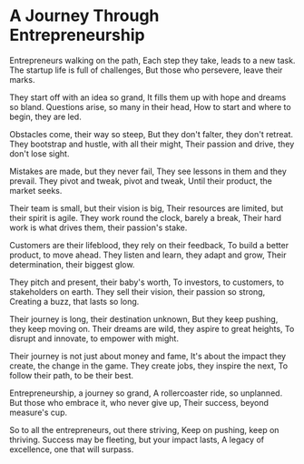 # A Journey Through Entrepreneurship


Entrepreneurs walking on the path,
Each step they take, leads to a new task.
The startup life is full of challenges,
But those who persevere, leave their marks.

They start off with an idea so grand,
It fills them up with hope and dreams so bland.
Questions arise, so many in their head,
How to start and where to begin, they are led.

Obstacles come, their way so steep,
But they don't falter, they don't retreat.
They bootstrap and hustle, with all their might,
Their passion and drive, they don't lose sight.

Mistakes are made, but they never fail,
They see lessons in them and they prevail.
They pivot and tweak, pivot and tweak,
Until their product, the market seeks.

Their team is small, but their vision is big,
Their resources are limited, but their spirit is agile.
They work round the clock, barely a break,
Their hard work is what drives them, their passion's stake.

Customers are their lifeblood, they rely on their feedback,
To build a better product, to move ahead.
They listen and learn, they adapt and grow,
Their determination, their biggest glow.

They pitch and present, their baby's worth,
To investors, to customers, to stakeholders on earth.
They sell their vision, their passion so strong,
Creating a buzz, that lasts so long.

Their journey is long, their destination unknown,
But they keep pushing, they keep moving on.
Their dreams are wild, they aspire to great heights,
To disrupt and innovate, to empower with might.

Their journey is not just about money and fame,
It's about the impact they create, the change in the game.
They create jobs, they inspire the next,
To follow their path, to be their best.

Entrepreneurship, a journey so grand,
A rollercoaster ride, so unplanned.
But those who embrace it, who never give up,
Their success, beyond measure's cup.

So to all the entrepreneurs, out there striving,
Keep on pushing, keep on thriving.
Success may be fleeting, but your impact lasts,
A legacy of excellence, one that will surpass.